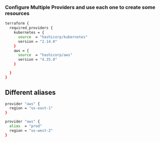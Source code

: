 ### Configure Multiple Providers and use each one to create some resources
```sh
terraform {
  required_providers {
    kubernetes = {
      source  = "hashicorp/kubernetes"
      version = "2.14.0"
    }
    aws = {
      source  = "hashicorp/aws"
      version = "4.35.0"
    }

  }
}
```

## Different aliases

```sh
provider "aws" {
  region = "us-east-1"
}

provider "aws" {
  alias  = "prod"
  region = "us-west-2"
}
```